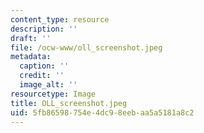 ```yaml
---
content_type: resource
description: ''
draft: ''
file: /ocw-www/oll_screenshot.jpeg
metadata:
  caption: ''
  credit: ''
  image_alt: ''
resourcetype: Image
title: OLL_screenshot.jpeg
uid: 5fb86598-754e-4dc9-8eeb-aa5a5181a8c2
---
```

